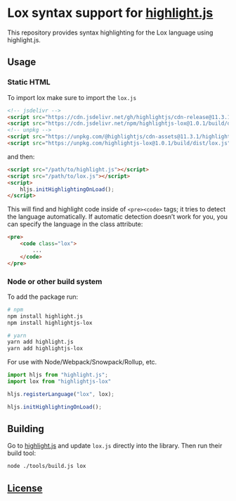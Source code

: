 # Lox syntax support for [highlight.js](https://highlightjs.org/)

This repository provides syntax highlighting for the Lox language using highlight.js.

## Usage

### Static HTML

To import lox make sure to import the `lox.js`

```html
<!-- jsdelivr -->
<script src="https://cdn.jsdelivr.net/gh/highlightjs/cdn-release@11.3.1/build/highlight.js"></script>
<script src="https://cdn.jsdelivr.net/npm/highlightjs-lox@1.0.1/build/dist/lox.js"></script>
<!-- unpkg -->
<script src="https://unpkg.com/@highlightjs/cdn-assets@11.3.1/highlight.js"></script>
<script src="https://unpkg.com/highlightjs-lox@1.0.1/build/dist/lox.js"></script>
```

and then:

```html
<script src="/path/to/highlight.js"></script>
<script src="/path/to/lox.js"></script>
<script>
	hljs.initHighlightingOnLoad();
</script>
```

This will find and highlight code inside of `<pre><code>` tags; it tries to detect the language automatically. If automatic detection doesn’t work for you, you can specify the language in the class attribute:

```html
<pre>
	<code class="lox">
		...
	</code>
</pre>
```


### Node or other build system

To add the package run:

```sh
# npm
npm install highlight.js
npm install highlightjs-lox

# yarn
yarn add highlight.js
yarn add highlightjs-lox
```

For use with Node/Webpack/Snowpack/Rollup, etc.

```js
import hljs from "highlight.js";
import lox from "highlightjs-lox"

hljs.registerLanguage("lox", lox);

hljs.initHighlightingOnLoad();
```

## Building
Go to [highlight.js](https://github.com/highlightjs/highlight.js) and update `lox.js` directly into the library. Then run their build tool:

```sh
node ./tools/build.js lox
```

## [License](./LICENSE.md)